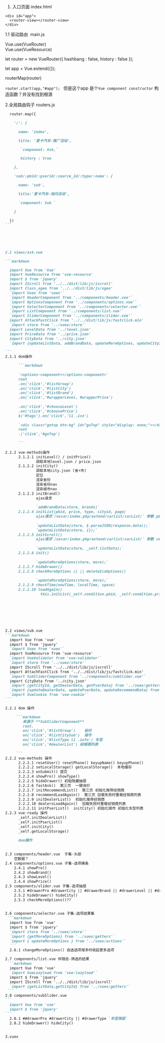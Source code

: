 1. 入口页面   index.html

```
<div id="app">
  <router-view></router-view>
</div>

```  

1.1 驱动路由  main.js  
  
  Vue.use(VueRouter)  
  Vue.use(VueResource)

  let router = new VueRouter({
    hashbang : false,
    history : false
  });

  let app = Vue.extend({});

  routerMap(router)  
    
    
`router.start(app,"#app"); ` 但是这个app 是个`Vue component constructor` 构造函数？并没有找到根源    



2.全局路由钩子  routers.js  

````markdown
  router.map({ 

    '/': {

      name: 'index',

      title: '爱卡汽车-推广活动',

       `component: Ask,`

       history : true

    },

    'sub/:pbid/:pserid/:source_id/:type/:name': {

      name: 'sub',

      title:'爱卡汽车-询问活动',

      `component: Sub `

    }

  })  
```  

  
        
  
  
2.1 views/ask.vue  

```markdown

  import Vue from 'Vue'
  import VueResource from 'vue-resource'
  import $ from 'jquery'
  import IScroll from '../../dist/lib/js/iscroll'
  import Class_xgeo from '../../dist/lib/js/xgeo'
  `import Vuex from 'vuex'`
  `import HeaderComponent from '../components/header.vue'`
  `import OptionsComponent from '../components/options.vue'`
  `import SelectorComponent from '../components/selector.vue'`
  `import ListComponent from '../components/list.vue'`
  `import SliderComponent from '../components/slider.vue'`
  import AttachFastClick from '../../dist/lib/js/fastclick.min'
  `import store from '../vuex/store'`
  import LevelData from '../level.json'
  import PriceData from '../price.json'
  import CityData from '../city.json' 
  `import {updateListData, addBrandData, updateMoreOptions, updateCityId} from '../vuex/actions'`

```
2.1.1 dom操作  

      ```markdown
      
      `<options-component></options-component>`
      root
      .on('click','#listGroup')
      .on('click','#listCity')
      .on('click','#listBrand')   
      .on('click','#wrapperLevel, #wrapperPrice')
      
      .on('click','#chooseLevel')
      .on('click','#choosePrice')
      $('#tags').on('click','li .ico')  
      
      `<div class="gotop btn-bg" id="goTop" style="display: none;"></div> 置顶按钮`
      root
      .('click','#goTop')
      
      ```   
      
2.1.2 vue-methods操作
      2.1.2.1 initLevel() / initPrice() 
              调取本地level.json / price.json
      2.1.2.2 initCity()  
              调取本地city.json (省+市)
              定位  
              渲染省份
              渲染省份nav
              渲染城市nav
      2.1.2.3 initBrand()  
              ajax请求  
              
              `addBrandData(store, brands)`  
      2.1.2.4 initList(pbid, price, type, cityid, page)
              ajax请求`/nxcar/index.php/extend/carlist/carList/` 参数 pbid, price, type, cityid, page  
              
              `updateListData(store, $.parseJSON(response.data));`  
              `updateListData(store, {});`
      2.1.2.5 initScroll()
              ajax请求`/nxcar/index.php/extend/carlist/carList/` 参数 condition.pbid....    
              
              `updateListData(store, _self.listData);`
      2.1.2.6 init()  
      
              `updateMoreOptions(store, more);`
      2.1.2.7 hideDrawer()
      2.1.2.8 checkMoreOptions () || deleteIcoOptions()
      
              `updateMoreOptions(store, more);`   
      2.1.2.9 checkTime(nowTime, localTime, space)  
      2.1.2.10 loadAgain()  
                this.initList(_self.condition.pbid, _self.condition.price, _self.condition.type, _self.condition.cityid, _self.condition.page);    
                
                
   
      
              
              
      
2.2 views/sub.vue  
```markdown
  import Vue from 'vue'
  import $ from 'jquery'
  `import Vuex from 'vuex'`
  import VueResource from 'vue-resource'
  `import VueValidator from 'vue-validator'`
  `import store from '../vuex/store'`
  import IScroll from '../../dist/lib/js/iscroll'
  import AttachFastClick from '../../dist/lib/js/fastclick.min'
  `import SubSliderComponent from '../components/subSlider.vue'`   
  import CityData from '../city.json'
  `import {getCityId, getDealerData, getPserData} from '../vuex/getters'`
  `import {updateDealerData, updatePserData, updateRecommendData} from '../vuex/actions'`
  `import VueCookie from 'vue-cookie'`  
``` 

2.2.1 dom 操作  

     ```markdown 
        来源于 **SubSliderComponent**
        root.
        on('click','#listGroup')    省份
        on('click','#listCitySub')  城市  
        on('click','#listType li .info') 车型 
        on('click','#dealerList') 经销商列表  
        
     ```
2.2.2 vue-methods 操作 
      2.2.2.1 resetUser() resetPhone() keyupName() keyupPhone()  
      2.2.2.2 setLocalStorage() getLocalStorage()  本地缓存  
      2.2.2.3 onSubmit() 提交  
      2.2.2.4 showPro() showType()  
      2.2.2.5 hideDrawer() 初始隐藏抽屉  
      2.2.2.6 fastAsk()  第三页  一键询价   
      2.2.2.7 initRecommendList()  第三页 初始化推荐经销商 
      2.2.2.8 recommendLoadAgain()  第三页 加载失败时重载经销商列表   
      2.2.2.9 initDealerList()  初始化推荐经销商   
      2.2.2.10 dealersLoadAgain()  加载失败时重载经销商列表   
      2.2.2.11 initPserList()  initCity() 初始化城市 初始化车型列表    
2.2.3 vue-ready 操作  
      _self.initDealerList()  
      _self.initPserList() 
      _self.initCity()
      _self.getLocalStorage()  
      
      dom操作  
      
      
2.3 components/header.vue  子集-头部
    空数据？
2.4 components/options.vue 子集-选项横条
    2.4.1 showPro()
    2.4.2 showBrand()
    2.4.3 showLevel()
    2.4.4 showPrice()
2.5 components/slider.vue 子集-选项抽屉
    2.5.1 #drawerPro #drawerCity || #drawerBrand || #drawerLevel || #drawerPrice
    2.5.2 hideDrawer() hideCity()
    2.5.3 checkMoreOptions()??    
    
    
2.6 components/selector.vue 子集-选项结果集
 ```markdown
  import Vue from 'vue'
  import $ from 'jquery'
  `import store from '../vuex/store'`
  `import {getMoreOptions} from '../vuex/getters'`
  `import { updateMoreOptions } from '../vuex/actions'`  
  ```
  2.6.1 changeMoreOptions() 自选选项增多时收起更多选项

2.7 components/list.vue 伴随态-筛选的结果
 ```markdown
  import Vue from 'vue'
  `import VueLazyload from 'vue-lazyload'`
  import $ from 'jquery'
  import IScroll from '../../dist/lib/js/iscroll'
  `import {getListData,getCityId} from '../vuex/getters'`
 ```  
2.8 components/subSlider.vue
```
  import Vue from 'vue'
  import $ from 'jquery'
```
  2.8.1 ##drawerPro #drawerCity || #drawerType `车型弹层`
  2.8.2 hideDrawer() hideCity()   
  
  
3.vuex
   
 
